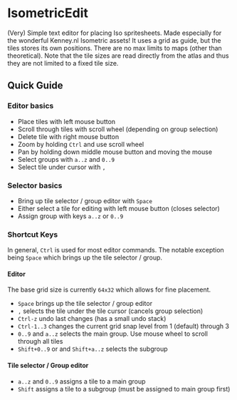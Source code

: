 # IsometricEdit
(Very) Simple text editor for placing Iso spritesheets. Made especially for the wonderful Kenney.nl Isometric assets!
It uses a grid as guide, but the tiles stores its own positions. There are no max limits to maps (other than theoretical). Note that the tile sizes are read directly from the atlas and thus they are not limited to a fixed tile size.

## Quick Guide

### Editor basics
- Place tiles with left mouse button
- Scroll through tiles with scroll wheel (depending on group selection)
- Delete tile with right mouse button
- Zoom by holding `Ctrl` and use scroll wheel
- Pan by holding down middle mouse button and moving the mouse
- Select groups with `a..z` and `0..9`
- Select tile under cursor with `,`

### Selector basics
- Bring up tile selector / group editor with `Space`
- Either select a tile for editing with left mouse button (closes selector)
- Assign group with keys `a..z` or `0..9`

### Shortcut Keys

In general, `Ctrl` is used for most editor commands. The notable exception being `Space` which brings up the tile selector / group.

#### Editor

The base grid size is currently `64x32` which allows for fine placement.

- `Space` brings up the tile selector / group editor
- `,` selects the tile under the tile cursor (cancels group selection)
- `Ctrl-z` undo last changes (has a small undo stack)
- `Ctrl-1..3` changes the current grid snap level from 1 (default) through 3
- `0..9` and `a..z` selects the main group. Use mouse wheel to scroll through all tiles
- `Shift+0..9` or and `Shift+a..z` selects the subgroup

#### Tile selector / Group editor

- `a..z` and `0..9` assigns a tile to a main group
- `Shift` assigns a tile to a subgroup (must be assigned to main group first)

